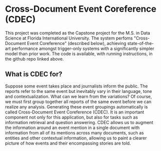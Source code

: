 # Cross-Document Event Coreference (CDEC)

This project was completed as the Capstone project for the M.S. in Data Science at Florida International University. The system perfoms "Cross-Document Event Coreference" (described below), achieving state-of-the-art performance amongst trigger-only systems with a significantly simpler model than prior work. The code is available, with running instructions, in the github repo linked above.

## What is CDEC for?
Suppose some event takes place and journalists
inform the public. The reports refer to the same
event but inevitably vary in their language, tone
and contextualization. What can we learn from
the variations? Of course, we must first group together all reports of the same event before we can
realize any analysis. Generating these event groupings automatically is called Cross-Document Event Coreference (CDEC). It is an important component not only for this application, but also for tasks
such as information retrieval and question answering. CDEC allows us to augment the information
around an event mention in a single document with
information from all of its mentions across many
documents, such as entities and other contextual
information, allowing us to paint a clearer picture
of how events and their encompassing stories are
told.
